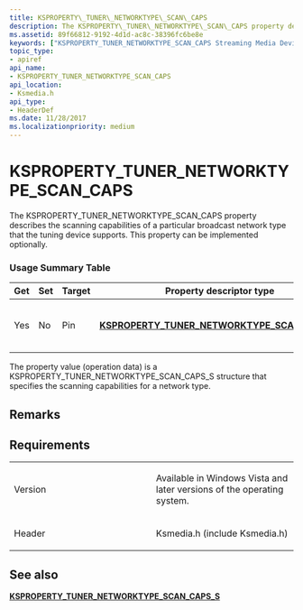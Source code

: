 ```yaml
---
title: KSPROPERTY\_TUNER\_NETWORKTYPE\_SCAN\_CAPS
description: The KSPROPERTY\_TUNER\_NETWORKTYPE\_SCAN\_CAPS property describes the scanning capabilities of a particular broadcast network type that the tuning device supports. This property can be implemented optionally.
ms.assetid: 89f66812-9192-4d1d-ac8c-38396fc6be8e
keywords: ["KSPROPERTY_TUNER_NETWORKTYPE_SCAN_CAPS Streaming Media Devices"]
topic_type:
- apiref
api_name:
- KSPROPERTY_TUNER_NETWORKTYPE_SCAN_CAPS
api_location:
- Ksmedia.h
api_type:
- HeaderDef
ms.date: 11/28/2017
ms.localizationpriority: medium
---
```


# KSPROPERTY\_TUNER\_NETWORKTYPE\_SCAN\_CAPS


The KSPROPERTY\_TUNER\_NETWORKTYPE\_SCAN\_CAPS property describes the scanning capabilities of a particular broadcast network type that the tuning device supports. This property can be implemented optionally.

### Usage Summary Table

<table>
<colgroup>
<col width="20%" />
<col width="20%" />
<col width="20%" />
<col width="20%" />
<col width="20%" />
</colgroup>
<thead>
<tr class="header">
<th>Get</th>
<th>Set</th>
<th>Target</th>
<th>Property descriptor type</th>
<th>Property value type</th>
</tr>
</thead>
<tbody>
<tr class="odd">
<td><p>Yes</p></td>
<td><p>No</p></td>
<td><p>Pin</p></td>
<td><p><a href="https://docs.microsoft.com/windows-hardware/drivers/ddi/ksmedia/ns-ksmedia-ksproperty_tuner_networktype_scan_caps_s" data-raw-source="[&lt;strong&gt;KSPROPERTY_TUNER_NETWORKTYPE_SCAN_CAPS_S&lt;/strong&gt;](https://docs.microsoft.com/windows-hardware/drivers/ddi/ksmedia/ns-ksmedia-ksproperty_tuner_networktype_scan_caps_s)"><strong>KSPROPERTY_TUNER_NETWORKTYPE_SCAN_CAPS_S</strong></a></p></td>
<td><p>KSPROPERTY_TUNER_NETWORKTYPE</p>
<p>_SCAN_CAPS_S</p></td>
</tr>
</tbody>
</table>

 

The property value (operation data) is a KSPROPERTY\_TUNER\_NETWORKTYPE\_SCAN\_CAPS\_S structure that specifies the scanning capabilities for a network type.

Remarks
-------

Requirements
------------

<table>
<colgroup>
<col width="50%" />
<col width="50%" />
</colgroup>
<tbody>
<tr class="odd">
<td><p>Version</p></td>
<td><p>Available in Windows Vista and later versions of the operating system.</p></td>
</tr>
<tr class="even">
<td><p>Header</p></td>
<td>Ksmedia.h (include Ksmedia.h)</td>
</tr>
</tbody>
</table>

## See also


[**KSPROPERTY\_TUNER\_NETWORKTYPE\_SCAN\_CAPS\_S**](https://docs.microsoft.com/windows-hardware/drivers/ddi/ksmedia/ns-ksmedia-ksproperty_tuner_networktype_scan_caps_s)

 

 






